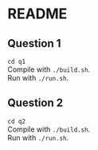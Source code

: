 # README

## Question 1
`cd q1`  
Compile with `./build.sh`.  
Run with `./run.sh`.

## Question 2
`cd q2`  
Compile with `./build.sh`.  
Run with `./run.sh`.
